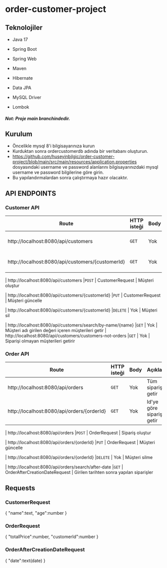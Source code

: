 # order-customer-project

## Teknolojiler
* Java 17
* Spring Boot

* Spring Web
* Maven
* Hibernate
* Data JPA 
* MySQL Driver
* Lombok
##### Not: Proje main branchindedir.
## Kurulum
* Öncelikle mysql 8'i bilgisayarınıza kurun
* Kurduktan sonra ordercustomerdb adında bir veritabanı oluşturun.
* https://github.com/huseyinbilgic/order-customer-project/blob/main/src/main/resources/application.properties dosyasındaki username ve password alanlarını bilgisayarınızdaki mysql username ve password bilgilerine göre girin.
* Bu yapılandırmalardan sonra çalıştırmaya hazır olacaktır.

## API ENDPOINTS
### Customer API
| Route  | HTTP isteği | Body   | Açıklama   |
|---|---|---|---|
| http://localhost:8080/api/customers  | `GET`   |  Yok | Tüm müşterileri getir
| http://localhost:8080/api/customers/{customerId}  |`GET`   |  Yok | Id'ye göre müşteri getir

| http://localhost:8080/api/customers |`POST`   |  CustomerRequest | Müşteri oluştur 

| http://localhost:8080/api/customers/{customerId}  |`PUT`   |  CustomerRequest | Müşteri güncelle

| http://localhost:8080/api/customers/{customerId}  |`DELETE`   |  Yok | Müşteri sil

| http://localhost:8080/api/customers/search/by-name/{name}  |`GET`   |  Yok | Müşteri adı girilen değeri içeren müşterileri getir
| http://localhost:8080/api/customers/customers-not-orders  |`GET`   |  Yok | Siparişi olmayan müşterileri getirir


### Order API
| Route  | HTTP isteği | Body   | Açıklama   |
|---|---|---|---|
| http://localhost:8080/api/orders  |`GET`   |  Yok | Tüm siparişleri getir
| http://localhost:8080/api/orders/{orderId}  |`GET`   |  Yok | Id'ye göre sipariş getir

| http://localhost:8080/api/orders  |`POST`   |  OrderRequest | Sipariş oluştur

| http://localhost:8080/api/orders/{orderId}  |`PUT`   |  OrderRequest | Müşteri güncelle

| http://localhost:8080/api/orders/{orderId}  |`DELETE`   |  Yok | Müşteri silme

| http://localhost:8080/api/orders/search/after-date  |`GET`   |  OrderAfterCreationDateRequest | Girilen tarihten sonra yapılan siparişler


## Requests

### CustomerRequest 
{
    "name":text,
    "age":number
}
### OrderRequest 
{
    "totalPrice":number,
    "customerId":number
}

### OrderAfterCreationDateRequest
{
    "date":text(date)
}


